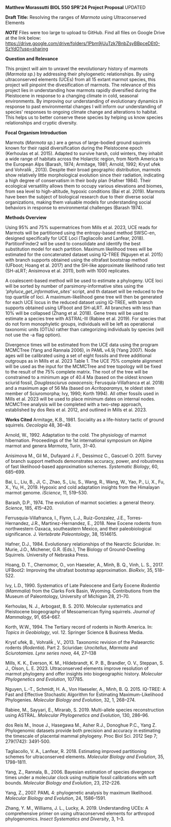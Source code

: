 **Matthew Morassutti** 
**BIOL 550 SPR'24 Project Proposal** UPDATED

**Draft Title:**
Resolving the ranges of _Marmota_ using Ultraconserved Elements

**_NOTE_** Files were too large to upload to GitHub. Find all files on Google Drive at the link below: 
https://drive.google.com/drive/folders/1Pbm9jUuTzk7BnbZsyBBpceDEt0-SzYdO?usp=sharing

**Question and Relevance**

This project will aim to unravel the eevolutionary history of marmots (_Marmota sp._) by addressing their phylogenetic relationships. By using ultraconserved elements (UCEs) from all 15 extant marmot species, this project will pinpoint the divesification of marmots. The relevance of this project lies in understanding how marmots rapidly diversified during the Pleistocene in response to a changing climate in cold, seasonal environments. By improving our understanding of evolutionary dynamics in response to past environmental changes I will inform our understanding of species' responses to ongoing climate change and alterations to habitat. This helps us to better conserve these species by helping us know species relationships and cryptic diversity. 

**Focal Organism Introduction**

Marmots (_Marmota sp._) are a genus of large-bodied ground squirrels known for their rapid diversification during the Pleistocene epoch (Kerhoulas et al. 2015). Adapted to survive harsh, cold winters, they inhabit a wide range of habitats across the Holarctic region, from North America to the European Alps (Barash, 1974; Armitage, 1981; Arnold, 1992; Krysť ufek
and Vohraliḱ , 2013). Despite their broad geographic distribution, marmots show relatively little morphological evolution since their radiation, indicating a high degree of conservatism in their body plan (Hafner 1984). Their ecological versatility allows them to occupy various elevations and biomes, from sea level to high-altitude, hypoxic conditions (Bai et al. 2019). Marmots have been the subject of biological research due to their diverse social organizations, making them valuable models for understanding social behaviors in response to environmental challenges (Barash 1974).

**Methods Overview**

Using 95% and 75% supermatrices from Mills et al. 2023, UCE reads for Marmots will be partitioned using the entropy-based method SWSC-en, designed specifically for UCE Loci (Tagliacollo and Lanfear, 2018). PartitionFinder2 will be used to consolidate and identify the best substitution model for each partition. Maximum likelihood trees will be estimated for the concatenated dataset using IQ-TREE (Nguyen et al. 2015) with branch supports obtained using the oltrafast bootstrap method (UFboot; Hoang et al. 2017) and the SH-like approximate likelihood ratio test (SH-aLRT; Anisimova et al. 2011), both with 1000 replicates. 
  
A coalescent-based method will be used to estimate a phylogeny. UCE loci will be sorted by number of parsimony-informative sites using the _'phyluce_get_informative_sites'_ script, and th dataset will be reduced to the top quartile of loci. A maximum-likelihood gene tree will then be generated for each UCE locus in the reduced dataset using IQ-TREE, with branch supports obtained using UFboot and SH-aLRT. All branches with less than 10% will be collapsed (Zhang et al. 2018). Gene trees will be used to estimate a species tree with ASTRAL-III (Rabiee et al. 2019). For species that do not form monophyletic groups, individuals will be left as operational taxonomic units (OTUs) rather than categorizing individuals by species (will not use the -a flag option). 

Divergence times will be estimated from the UCE data using the program MCMCTree (Yang and Rannala 2006), in PAML v4.9j (Yang 2007). Node ages will be calibrated using a set of eight fossils and three additional outgroups as in Mills et al. 2023 Table 1. The UCE 75% complete alignment will be used as the input for the MCMCTree and tree topology will be fixed to the result of the 75% complete matrix. The root of the tree will be constrained to a minimum age of 40.4 Ma (based on the oldest known sciurid fossil, _Douglassciurus oaxacensis_; Ferusquia-Villafranca et al. 2018) and a maximum age of 56 Ma (based on _Acritoparamys_, te oldest stem member of Sciuromorpha; Ivy, 1990; Korth 1994). All other fossils used in Mills et al. 2023 will be used to place minimum dates on internal nodes. MCMCTree analysis will be completed with a two-step approach, established by dos Reis et al. 2012, and outlined in Mills et al. 2023. 

**Works Cited**
Armitage, K.B., 1981. Sociality as a life-history tactic of ground squirrels. _Oecologia_ 48, 36–49.

Arnold, W., 1992. Adaptation to the cold. The physiology of marmot hibernation. Proceedings of the 1st international 
symposium on Alpine marmot and genera _Marmota_, Turin, 31-40.

Anisimova M., Gil M., Dufayard J. F., Dessimoz C., Gascuel O. 2011. Survey of branch support methods demonstrates accuracy, power, and robustness of fast likelihood-based approximation schemes. _Systematic Biology_, 60, 685–699.

Bai, L., Liu, B., Ji, C., Zhao, S., Liu, S., Wang, R., Wang, W., Yao, P., Li, X., Fu, X., Yu, H., 2019. Hypoxic and cold adaptation insights from the Himalayan marmot genome. _iScience_, 11, 519–530.

Barash, D.P., 1974. The evolution of marmot societies: a general theory. _Science_, 185, 415–420.

Ferrusquia-Villafranca, I., Flynn, L.J., Ruiz-Gonzalez, J.E., Torres-Hernandez, J.R., Martinez-Hernandez, E., 2018. New Eocene rodents from northwestern Oaxaca, southeastern Mexico, and their paleobiological significance. J. _Vertebrate Paleontology_, 38, 1514615.

Hafner, D.J., 1984. Evolutionary relationships of the Nearctic _Sciuridae_. In: Murie, J.O., Michener, G.R. (Eds.), The Biology of Ground-Dwelling Squirrels. University of Nebraska Press.

Hoang, D. T., Chernomor, O., von Haeseler, A., Minh, B. Q., Vinh, L. S., 2017. UFBoot2: Improving the ultrafast bootstrap approximation. _BioRxiv_, 35, 518–522.

Ivy, L.D., 1990. Systematics of Late Paleocene and Early Eocene _Rodentia_ (_Mammalia_) from the Clarks Fork Basin, Wyoming. Contributions from the Museum of Paleontology, University of Michigan 28, 21–70.

Kerhoulas, N. J., Arbogast, B. S. 2010. Molecular systematics and Pleistocene biogeography of Mesoamerican flying squirrels. _Journal of Mammalogy_, 91, 654–667. 

Korth, W.W., 1994. The Tertiary record of rodents in North America. In: _Topics in Geobiology_, vol. 12. Springer Science & Business Media.

Krysť ufek, B., Vohraliḱ , V., 2013. Taxonomic revision of the Palaearctic rodents (_Rodentia_). Part 2. Sciuridae: _Urocitellus_, _Marmota_ and _Sciurotamias_. _Lynx series nova_, 44, 27–138

Mills, K. K., Everson, K. M., Hildebrandt, K. P. B., Brandler, O. V., Steppan, S. J., Olson, L. E. 2023. Ultraconserved elements improve resolution of marmot phylogeny and offer insights into biogeographic history. _Molecular Phylogenetics and Evolution_, 107785. 

Nguyen, L.-T., Schmidt, H. A., Von Haeseler, A., Minh, B. Q. 2015. IQ-TREE: A Fast and Effective Stochastic Algorithm for Estimating Maximum-Likelihood Phylogenies. _Molecular Biology and Evolution_, 32, 1, 268–274. 

Rabiee, M., Sayyari, E., Mirarab, S. 2019. Multi-allele species reconstruction using ASTRAL. _Molecular Phylogenetics and Evolution_, 130, 286–96.

dos Reis M., Inoue J., Hasegawa M., Asher R.J., Donoghue P.C., Yang Z. Phylogenomic datasets provide both precision and accuracy in estimating the timescale of placental mammal phylogeny. Proc Biol Sci. 2012 Sep 7; 279(1742): 3491-500. 

Tagliacollo, V. A., Lanfear, R. 2018. Estimating improved partitioning schemes for ultraconserved elements. _Molecular Biology and Evolution_, 35, 1798–1811.

Yang, Z., Rannala, B., 2006. Bayesian estimation of species divergence times under a molecular clock using multiple fossil calibrations with soft bounds. _Molecular Biology and Evolution_, 23, 212–226.

Yang, Z., 2007. PAML 4: phylogenetic analysis by maximum likelihood. _Molecular Biology and Evolution_, 24, 1586–1591.

Zhang, Y. M., Williams, J. L., Lucky, A. 2019. Understanding UCEs: A comprehensive primer on using ultraconserved elements for arthropod phylogenomics. _Insect Systematics and Diversity_, 3, 1–3.
